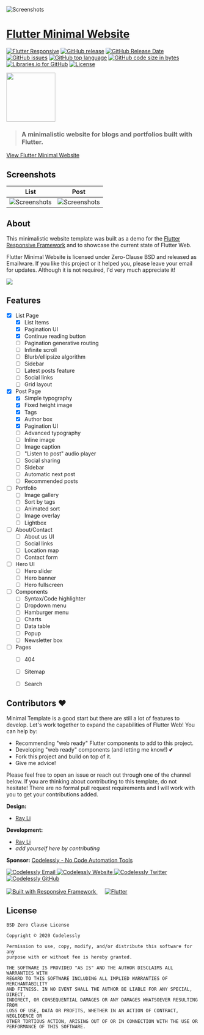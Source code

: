 ![Screenshots](screenshots/Minimal%20Home.png)
# [Flutter Minimal Website](https://gallery.imfast.io/flutterwebsites/minimal/)
[![Flutter Responsive](https://img.shields.io/badge/flutter-responsive-brightgreen.svg?style=flat-square)](https://github.com/Codelessly/ResponsiveFramework) [![GitHub release](https://img.shields.io/github/release/Codelessly/FlutterMinimalWebsite.svg?style=flat-square)](https://github.com/Codelessly/FlutterMinimalWebsite/releases) [![GitHub Release Date](https://img.shields.io/github/release-date/Codelessly/FlutterMinimalWebsite.svg?style=flat-square)](https://github.com/Codelessly/FlutterMinimalWebsite/releases) [![GitHub issues](https://img.shields.io/github/issues/Codelessly/FlutterMinimalWebsite.svg?style=flat-square)](https://github.com/Codelessly/FlutterMinimalWebsite/issues) [![GitHub top language](https://img.shields.io/github/languages/top/Codelessly/FlutterMinimalWebsite.svg?style=flat-square)](https://github.com/Codelessly/FlutterMinimalWebsite) [![GitHub code size in bytes](https://img.shields.io/github/languages/code-size/Codelessly/FlutterMinimalWebsite.svg?style=flat-square)](https://github.com/Codelessly/FlutterMinimalWebsite) [![Libraries.io for GitHub](https://img.shields.io/librariesio/github/Codelessly/FlutterMinimalWebsite.svg?style=flat-square)](https://libraries.io/github/Codelessly/FlutterMinimalWebsite) [![License](https://img.shields.io/badge/License-BSD%200--Clause-orange.svg?style=flat-square)](https://opensource.org/licenses/0BSD)

<img src="assets/Minimal-Logo-iOS.png" width="128">

> ### A minimalistic website for blogs and portfolios built with Flutter.

[View Flutter Minimal Website](https://gallery.imfast.io/flutterwebsites/minimal/)

## Screenshots

|List|Post| 
|--|--|
|![Screenshots](screenshots/Minimal%20List.png)|![Screenshots](screenshots/Minimal%20Post.png)|

## About

This minimalistic website template was built as a demo for the [Flutter Responsive Framework](https://github.com/Codelessly/ResponsiveFramework) and to showcase the current state of Flutter Web. 

Flutter Minimal Website is licensed under Zero-Clause BSD and released as Emailware. If you like this project or it helped you, please leave your email for updates. Although it is not required, I'd very much appreciate it!

<a href="https://gallery.imfast.io/flutterwebsites/minimal/newsletter/" target="_blank"><img src="screenshots/Email%20Newsletter%20Signup.png"></a>


## Features

- [x] List Page
    - [X] List Items
    - [X] Pagination UI
    - [X] Continue reading button
    - [ ] Pagination generative routing
    - [ ] Infinite scroll
    - [ ] Blurb/ellipsize algorithm
    - [ ] Sidebar
    - [ ] Latest posts feature
    - [ ] Social links
    - [ ] Grid layout
- [x] Post Page
    - [X] Simple typography
    - [X] Fixed height image
    - [X] Tags
    - [X] Author box
    - [X] Pagination UI
    - [ ] Advanced typography
    - [ ] Inline image
    - [ ] Image caption
    - [ ] "Listen to post" audio player
    - [ ] Social sharing
    - [ ] Sidebar
    - [ ] Automatic next post
    - [ ] Recommended posts
- [ ] Portfolio
    - [ ] Image gallery
    - [ ] Sort by tags
    - [ ] Animated sort
    - [ ] Image overlay
    - [ ] Lightbox
- [ ] About/Contact
    - [ ] About us UI
    - [ ] Social links
    - [ ] Location map
    - [ ] Contact form
- [ ] Hero UI
    - [ ] Hero slider
    - [ ] Hero banner
    - [ ] Hero fullscreen
- [ ] Components
    - [ ] Syntax/Code highlighter
    - [ ] Dropdown menu
    - [ ] Hamburger menu
    - [ ] Charts
    - [ ] Data table
    - [ ] Popup
    - [ ] Newsletter box
- [ ] Pages
    - [ ] 404
    - [ ] Sitemap
    - [ ] Search

  
## Contributors ❤️

Minimal Template is a good start but there are still a lot of features to develop. Let's work together to expand the capabilities of Flutter Web! You can help by:

- Recommending "web ready" Flutter components to add to this project.
- Developing "web ready" components (and letting me know!) 💕
- Fork this project and build on top of it. 
- Give me advice! 

Please feel free to open an issue or reach out through one of the channel below. If you are thinking about contributing to this template, do not hesitate! There are no formal pull request requirements and I will work with you to get your contributions added.

**Design:** 
* [Ray Li](https://github.com/searchy2)

**Development:** 
* [Ray Li](https://github.com/searchy2)
* *add yourself here by contributing*

**Sponsor:** [Codelessly - No Code Automation Tools](https://codelessly.com)

<a href="mailto:ray@codelessly.com">
  <img alt="Codelessly Email"
       src="https://lh3.googleusercontent.com/yN_m90WN_HSCohXdgC2k91uSTk9dnYfoxTYwG_mv_l5_05dV2CzkQ1B6rEqH4uqdgjA=w96" />
</a>
<a href="https://codelessly.com">
  <img alt="Codelessly Website"
       src="https://lh3.googleusercontent.com/YmMGcgeO7Km9-J9vFRByov5sb7OUKetnKs8pTi0JZMDj3GVJ61GMTcTlHB7u9uHDHag=w96" />
</a>
<a href="https://twitter.com/codelessly1">
  <img alt="Codelessly Twitter"
       src="https://lh3.ggpht.com/lSLM0xhCA1RZOwaQcjhlwmsvaIQYaP3c5qbDKCgLALhydrgExnaSKZdGa8S3YtRuVA=w96" />
</a>
<a href="https://github.com/Codelessly">
  <img alt="Codelessly GitHub"
       src="https://lh3.googleusercontent.com/L15QqmKK7Vl-Ag1ZxaBqNQlXVEw58JT2BDb-ef5t2eboDh0pPSLjDgi3-aQ3Opdhhyk=w96" />
</a>
<br></br>
<a href="https://github.com/Codelessly/ResponsiveFramework">
  <img alt="Built with Responsive Framework"
       src="screenshots/Built%20with%20Responsive%20Badge.png" />
</a>&nbsp;&nbsp;&nbsp;&nbsp;
<a href="https://github.com/flutter/flutter">
  <img alt="Flutter"
       src="screenshots/Flutter%20Logo%20Banner.png" />
</a>


## License

    BSD Zero Clause License

    Copyright © 2020 Codelessly

    Permission to use, copy, modify, and/or distribute this software for any
    purpose with or without fee is hereby granted.

    THE SOFTWARE IS PROVIDED "AS IS" AND THE AUTHOR DISCLAIMS ALL WARRANTIES WITH
    REGARD TO THIS SOFTWARE INCLUDING ALL IMPLIED WARRANTIES OF MERCHANTABILITY
    AND FITNESS. IN NO EVENT SHALL THE AUTHOR BE LIABLE FOR ANY SPECIAL, DIRECT,
    INDIRECT, OR CONSEQUENTIAL DAMAGES OR ANY DAMAGES WHATSOEVER RESULTING FROM
    LOSS OF USE, DATA OR PROFITS, WHETHER IN AN ACTION OF CONTRACT, NEGLIGENCE OR
    OTHER TORTIOUS ACTION, ARISING OUT OF OR IN CONNECTION WITH THE USE OR
    PERFORMANCE OF THIS SOFTWARE.